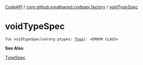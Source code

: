 [CodeAPI](../index.md) / [com.github.jonathanxd.codeapi.factory](index.md) / [voidTypeSpec](.)

# voidTypeSpec

`fun voidTypeSpec(vararg ptypes: `[`Type`](http://docs.oracle.com/javase/6/docs/api/java/lang/reflect/Type.html)`): <ERROR CLASS>`

**See Also**

[TypeSpec](../com.github.jonathanxd.codeapi.base/-type-spec/index.md)


